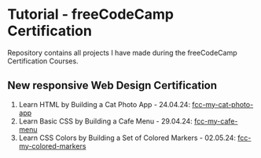 # Tutorial - freeCodeCamp Certification

Repository contains all projects I have made during the freeCodeCamp Certification Courses.

## New responsive Web Design Certification

1.  Learn HTML by Building a Cat Photo App - 24.04.24: [fcc-my-cat-photo-app](https://fcc-my-cat-photo-app.netlify.app/)
2.  Learn Basic CSS by Building a Cafe Menu - 29.04.24: [fcc-my-cafe-menu](https://fcc-my-cafe-menu.netlify.app/)
3.  Learn CSS Colors by Building a Set of Colored Markers - 02.05.24: [fcc-my-colored-markers](https://fcc-my-colored-markers.netlify.app/)
